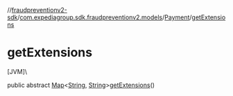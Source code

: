 //[fraudpreventionv2-sdk](../../../index.md)/[com.expediagroup.sdk.fraudpreventionv2.models](../index.md)/[Payment](index.md)/[getExtensions](get-extensions.md)

# getExtensions

[JVM]\

public abstract [Map](https://docs.oracle.com/javase/8/docs/api/java/util/Map.html)&lt;[String](https://docs.oracle.com/javase/8/docs/api/java/lang/String.html), [String](https://docs.oracle.com/javase/8/docs/api/java/lang/String.html)&gt;[getExtensions](get-extensions.md)()
